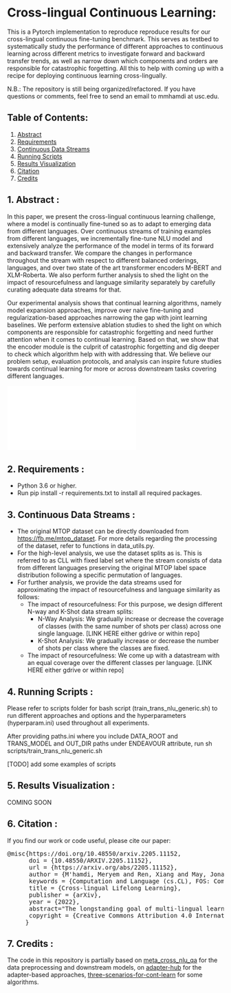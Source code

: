 # Cross-lingual Continuous Learning:

This is a Pytorch implementation to reproduce reproduce results for our cross-lingual continuous fine-tuning benchmark. This serves as testbed to systematically study the performance of different approaches to continuous learning across different metrics to investigate forward and backward transfer trends, as well as narrow down which components and orders are responsible for catastrophic forgetting. All this to help with coming up with a recipe for deploying continuous learning cross-lingually.

N.B.: The repository is still being organized/refactored. If you have questions or comments, feel free to send an email to mmhamdi at usc.edu.

## Table of Contents:

1. [Abstract](#abstract)
2. [Requirements](#requirements)
3. [Continuous Data Streams](#datastreams)
4. [Running Scripts](#scripts)
5. [Results Visualization](#results)
6. [Citation](#citation)
7. [Credits](#credits)

## 1. Abstract <a name="abstract"></a>:

In this paper, we present the cross-lingual continuous learning challenge, where a model is continually fine-tuned so as to adapt to emerging data from different languages. Over continuous streams of training examples from different languages, we incrementally fine-tune NLU model and extensively analyze the performance of the model in terms of its forward and backward transfer. We compare the changes in performance throughout the stream with respect to different balanced orderings, languages, and over two state of the art transformer encoders M-BERT and XLM-Roberta. We also perform further analysis to shed the light on the impact of resourcefulness and language similarity separately by carefully curating adequate data streams for that.

Our experimental analysis shows that continual learning algorithms, namely model expansion approaches, improve over naive fine-tuning and regularization-based approaches narrowing the gap with joint learning baselines. We perform extensive ablation studies to shed the light on which components are responsible for catastrophic forgetting and need further attention when it comes to continual learning. Based on that, we show that the encoder module is the culprit of catastrophic forgetting and dig deeper to check which algorithm help with with addressing that. We believe our problem setup, evaluation protocols, and analysis can inspire future studies towards continual learning for more or across downstream tasks covering different languages.

![image](xcontlearndiagram.pdf)

## 2. Requirements <a name="requirements"></a>:
* Python 3.6 or higher.
* Run pip install -r requirements.txt to install all required packages.

## 3. Continuous Data Streams <a name="datasets"></a>:
* The original MTOP dataset can be directly downloaded from https://fb.me/mtop_dataset. For more details regarding the processing of the dataset, refer to functions in data_utils.py.
* For the high-level analysis, we use the dataset splits as is. This is referred to as CLL with fixed label set where the stream consists of data from different languages preserving the original MTOP label space distribution following a specific permutation of languages.
* For further analysis, we provide the data streams used for approximating the impact of resourcefulness and language similarity as follows:
  - The impact of resourcefulness: For this purpose, we design different N-way and K-Shot data stream splits:
      - N-Way Analysis: We gradually increase or decrease the coverage of classes (with the same number of shots per class) across one single language. [LINK HERE either gdrive or within repo]
      - K-Shot Analysis: We gradually increase or decrease the number of shots per class where the classes are fixed.
  - The impact of resourcefulness: We come up with a datastream with an equal coverage over the different classes per language. [LINK HERE either gdrive or within repo]

## 4. Running Scripts <a name="scripts"></a>:

Please refer to scripts folder for bash script (train_trans_nlu_generic.sh) to run different approaches and options and the hyperparameters (hyperparam.ini) used throughout all experiments.

After providing paths.ini where you include DATA_ROOT and TRANS_MODEL and OUT_DIR paths under ENDEAVOUR attribute, run sh scripts/train_trans_nlu_generic.sh

[TODO] add some examples of scripts

## 5. Results Visualization <a name="results"></a>:

COMING SOON

## 6. Citation <a name="citation"></a>:

If you find our work or code useful, please cite our paper:

<pre>
@misc{https://doi.org/10.48550/arxiv.2205.11152,
      doi = {10.48550/ARXIV.2205.11152},
      url = {https://arxiv.org/abs/2205.11152},
      author = {M'hamdi, Meryem and Ren, Xiang and May, Jonathan},
      keywords = {Computation and Language (cs.CL), FOS: Computer and information sciences, FOS: Computer and information sciences},
      title = {Cross-lingual Lifelong Learning},
      publisher = {arXiv},
      year = {2022},
      abstract="The longstanding goal of multi-lingual learning has been to develop a universal cross-lingual model that can withstand the changes in multi-lingual data distributions. However, most existing models assume full access to the target languages in advance, whereas in realistic scenarios this is not often the case, as new languages can be incorporated later on. In this paper, we present the Cross-lingual Lifelong Learning (CLL) challenge, where a model is continually fine-tuned to adapt to emerging data from different languages. We provide insights into what makes multilingual sequential learning particularly challenging. To surmount such challenges, we benchmark a representative set of cross-lingual continual learning algorithms and analyze their knowledge preservation, accumulation, and generalization capabilities compared to baselines on carefully curated datastreams. The implications of this analysis include a recipe for how to measure and balance between different cross-lingual continual learning desiderata, which goes beyond conventional transfer learning."
      copyright = {Creative Commons Attribution 4.0 International},
     }
</pre>



## 7. Credits <a name="credits"></a>:

The code in this repository is partially based on [meta_cross_nlu_qa](https://github.com/meryemmhamdi1/meta_cross_nlu_qa) for the data preprocessing and downstream models, on [adapter-hub](https://github.com/Adapter-Hub/adapter-transformers) for the adapter-based approaches, [three-scenarios-for-cont-learn](https://github.com/GMvandeVen/continual-learning) for some algorithms.
